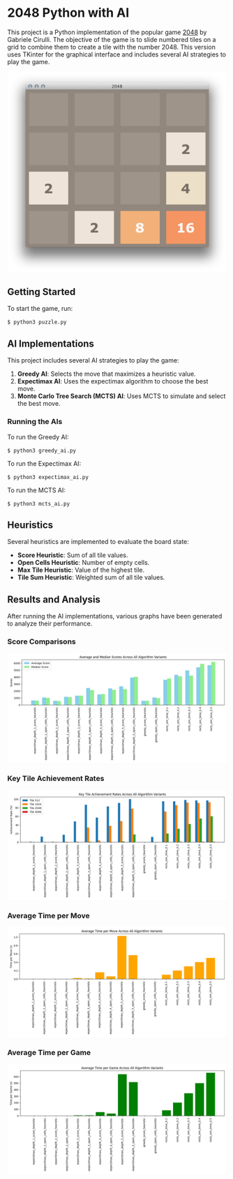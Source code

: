 2048 Python with AI
===================

This project is a Python implementation of the popular game [2048](https://github.com/gabrielecirulli/2048) by Gabriele Cirulli. The objective of the game is to slide numbered tiles on a grid to combine them to create a tile with the number 2048. This version uses TKinter for the graphical interface and includes several AI strategies to play the game.

![screenshot](img/screenshot.png)

## Getting Started

To start the game, run:

    $ python3 puzzle.py

## AI Implementations

This project includes several AI strategies to play the game:

1. **Greedy AI**: Selects the move that maximizes a heuristic value.
2. **Expectimax AI**: Uses the expectimax algorithm to choose the best move.
3. **Monte Carlo Tree Search (MCTS) AI**: Uses MCTS to simulate and select the best move.

### Running the AIs

To run the Greedy AI:

    $ python3 greedy_ai.py

To run the Expectimax AI:

    $ python3 expectimax_ai.py

To run the MCTS AI:

    $ python3 mcts_ai.py

## Heuristics

Several heuristics are implemented to evaluate the board state:

- **Score Heuristic**: Sum of all tile values.
- **Open Cells Heuristic**: Number of empty cells.
- **Max Tile Heuristic**: Value of the highest tile.
- **Tile Sum Heuristic**: Weighted sum of all tile values.

## Results and Analysis

After running the AI implementations, various graphs have been generated to analyze their performance.

### Score Comparisons

![Combined AI Scores](figures/combined_avg_median_scores.png)

### Key Tile Achievement Rates

![Combined AI Tile Achievements](figures/combined_tile_achievements.png)

### Average Time per Move

![Combined Time per Move](figures/combined_time_per_move.png)

### Average Time per Game

![Combined Time per Game](figures/combined_time_per_game.png)